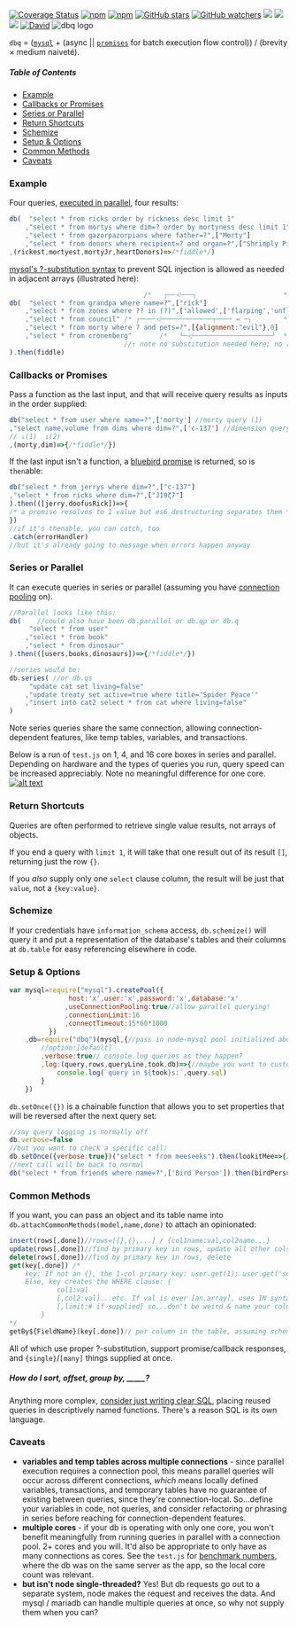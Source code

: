 [![Coverage Status](https://coveralls.io/repos/github/jnvm/dbq/badge.svg?branch=master)](https://coveralls.io/github/jnvm/dbq?branch=master)
[![npm](https://img.shields.io/npm/dm/dbq.svg?maxAge=86400&label=%F0%9F%93%A5)](http://npm-stat.com/charts.html?package=dbq)
[![npm](https://img.shields.io/npm/dt/dbq.svg?maxAge=86400&label=%CE%A3%F0%9F%93%A5)](http://npm-stat.com/charts.html?package=dbq)
[![GitHub stars](https://img.shields.io/github/stars/jnvm/dbq.svg?label=%E2%98%85&maxAge=86400)](https://github.com/jnvm/dbq/stargazers)
[![GitHub watchers](https://img.shields.io/github/watchers/jnvm/dbq.svg?label=%E0%B2%A0_%E0%B2%B0%E0%B3%83&maxAge=86400)](https://github.com/jnvm/dbq/watchers)
[![](https://img.shields.io/github/issues-raw/jnvm/dbq.svg?maxAge=86400&label=%E2%9A%A0)](https://github.com/jnvm/dbq/issues)
[![](https://img.shields.io/badge/SLOC-%3C250-brightgreen.svg)](https://github.com/jnvm/dbq/blob/master/dbq.js)
[![](https://hitt.herokuapp.com/jnvm/dbq.svg)]()
[![David](https://img.shields.io/david/jnvm/dbq.svg?maxAge=3600)]()
![dbq logo](https://cldup.com/kKMuXfEQzP.svg)

`dbq` = ([`mysql`](https://github.com/felixge/node-mysql) + (async || [`promises`](https://github.com/petkaantonov/bluebird) for batch execution flow control)) / (brevity &times; medium naiveté).

##### Table of Contents
* [Example](#example)
* [Callbacks or Promises](#callbacks-or-promises)
* [Series or Parallel](#series-or-parallel)
* [Return Shortcuts](#return-shortcuts)
* [Schemize](#schemize)
* [Setup & Options](#setup--options)
* [Common Methods](#common-methods)
* [Caveats](#caveats)


### Example
Four queries, [executed in parallel](https://github.com/mysqljs/mysql#executing-queries-in-parallel), four results:
```javascript
db(  "select * from ricks order by rickness desc limit 1"
	,"select * from mortys where dim=? order by mortyness desc limit 1",["c-137"]
	,"select * from gazorpazorpians where father=?",["Morty"]
	,"select * from donors where recipient=? and organ=?",["Shrimply Pibbles","heart"]
,(rickest,mortyest,mortyJr,heartDonors)=>/*fiddle*/)
```
[mysql's ?-substitution syntax](https://github.com/felixge/node-mysql#escaping-query-values) to prevent SQL injection is allowed as needed in adjacent arrays (illustrated here):
```javascript
                                  /*   ┌──⩤───┐                      */
db(  "select * from grandpa where name=?",["rick"]
	,"select * from zones where ?? in (?)",['allowed',['flarping','unflarping']
	,"select * from council" /* ┌────⩤─────────────┬──── = ─┐        */
	,"select * from morty where ? and pets=?",[{alignment:"evil"},0]
    ,"select * from cronenberg"       /*   └─⩤────────────────────┘  */	
                             //↑ note no substitution needed here; no [] supplied
).then(fiddle)
```

### Callbacks or Promises

Pass a function as the last input, and that will receive query results as inputs in the order supplied:
```javascript
db("select * from user where name=?",['morty'] //morty query (1)
,"select name,volume from dims where dim=?",['c-137'] //dimension query (2)
// ↓(1)  ↓(2)
,(morty,dim)=>{/*fiddle*/})
```

If the last input isn't a function, a [bluebird promise](https://github.com/petkaantonov/bluebird#introduction) is returned, so is `then`able:
```javascript
db("select * from jerrys where dim=?",["c-137"]
,"select * from ricks where dim=?",["J19ζ7"]
).then(([jerry,doofusRick])=>{
/* a promise resolves to 1 value but es6 destructuring separates them */
})
//if it's thenable, you can catch, too
.catch(errorHandler)
//but it's already going to message when errors happen anyway
```
### Series or Parallel
It can execute queries in series or parallel (assuming you have [connection pooling](https://github.com/mysqljs/mysql#pooling-connections) on).
```javascript
//Parallel looks like this:
db(    //could also have been db.parallel or db.qp or db.q
	 "select * from user"
	,"select * from book"
	,"select * from dinosaur"
).then(([users,books,dinosaurs])=>{/*fiddle*/})

//series would be:
db.series( //or db.qs
	 "update cat set living=false"
	,"update treaty set active=true where title='Spider Peace'"
	,"insert into cat2 select * from cat where living=false"
)
```
Note series queries share the same connection, allowing connection-dependent features, like temp tables, variables, and transactions.

Below is a run of `test.js` on 1, 4, and 16 core boxes in series and parallel. Depending on hardware and the types of queries you run, query speed can be increased appreciably. Note no meaningful difference for one core.
[![alt text](https://docs.google.com/spreadsheets/d/1KRH39wRZxmX51e_avDwTQLFPGownPB0l7PojV8q_HfA/pubchart?oid=1361741281&format=image "benchmark test")](https://docs.google.com/spreadsheets/d/1KRH39wRZxmX51e_avDwTQLFPGownPB0l7PojV8q_HfA/pubchart?oid=1361741281&format=image)


### Return Shortcuts
Queries are often performed to retrieve single value results, not arrays of objects.

If you end a query with `limit 1`, it will take that one result out of its result `[]`, returning just the row `{}`.

If you _also_ supply only one `select` clause column, the result will be just that `value`, not a `{key:value}`.

### Schemize
If your credentials have `information_schema` access, `db.schemize()` will query it and put a representation of the database's tables and their columns at `db.table` for easy referencing elsewhere in code.

### Setup & Options
```javascript
var mysql=require("mysql").createPool({
			   host:'x',user:'x',password:'x',database:'x'
			  ,useConnectionPooling:true//allow parallel querying!
			  ,connectionLimit:16
			  ,connectTimeout:15*60*1000
		  })
	,db=require("dbq")(mysql,{//pass in node-mysql pool initialized above, then an options {}
		//option:[default]
		,verbose:true// console.log queries as they happen?
		,log:(query,rows,queryLine,took,db)=>{//maybe you want to customize how queries are logged
			console.log(`query in ${took}s:`,query.sql)
		}
	})
```

`db.setOnce({})` is a chainable function that allows you to set properties that will be reversed after the next query set:
```javascript
//say query logging is normally off
db.verbose=false
//but you want to check a specific call:
db.setOnce({verbose:true})("select * from meeseeks").then(lookitMee=>{/* etc */})
//next call will be back to normal
db("select * from friends where name=?",['Bird Person']).then(birdPers=>/**/)
```

### Common Methods
If you want, you can pass an object and its table name into ```db.attachCommonMethods(model,name,done)``` to attach an opinionated:
```javascript
insert(rows[,done])//rows=[{},{},...] / {col1name:val,col2name...}
update(rows[,done])//find by primary key in rows, update all other cols supplied
delete(rows[,done])//find by primary key in rows, delete
get(key[,done]) /*
	key: If not an {}, the 1-col primary key: user.get(1); user.get('schwify')
	Else, key creates the WHERE clause: {
			col1:val
			[,col2:val]...etc. If val is ever [an,array], uses IN syntax
			[,limit:# if supplied] so...don't be weird & name your column a MySQL keyword
		}
*/
getBy${FieldName}(key[,done])// per column in the table, assuming schemize() has run to know this.
```
All of which use proper ?-substitution, support promise/callback responses, and ```{single}```/```[many]``` things supplied at once.

##### How do I sort, offset, group by, _____?
Anything more complex, [consider just writing clear SQL](https://www.youtube.com/watch?v=mIoKRyLcIjo&t=4m), placing reused queries in descriptively named functions.  There's a reason SQL is its own language.

### Caveats

* **variables and temp tables across multiple connections** - since parallel execution requires a connection pool, this means parallel queries will occur across different connections,
_which_ means locally defined variables, transactions, and temporary tables have no guarantee of existing between queries, since they're connection-local.
So...define your variables in code, not queries, and consider refactoring or phrasing in series before reaching for connection-dependent features.
* **multiple cores** - if your db is operating with only one core, you won't benefit meaningfully from running queries in parallel with a connection pool.  2+ cores and you will.  It'd also be appropriate to only have as many connections as cores.  See the `test.js` for [benchmark numbers](https://docs.google.com/spreadsheets/d/1KRH39wRZxmX51e_avDwTQLFPGownPB0l7PojV8q_HfA/edit?usp=sharing), where the db was on the same server as the app, so the local core count was relevant.
* **but isn't node single-threaded?** Yes! But db requests go out to a separate system, node makes the request and receives the data.  And mysql / mariadb can handle multiple queries at once, so why not supply them when you can?